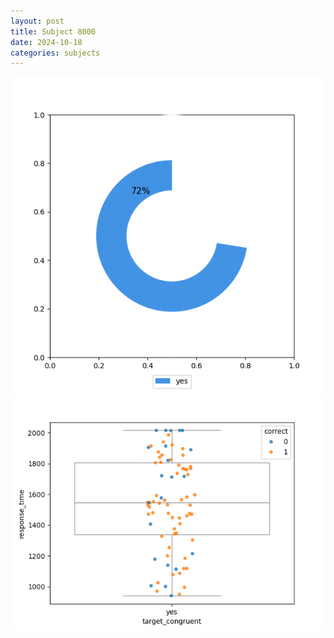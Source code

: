 ```yaml
---
layout: post
title: Subject 8000
date: 2024-10-18
categories: subjects
---
```


![](data/8000/run-17/8000_accuracy_target_congruence.png)
![](data/8000/run-17/8000_rt_congruence.png)
